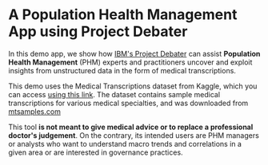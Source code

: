# A Population Health Management App using Project Debater

In this demo app, we show how [IBM's Project Debater](https://research.ibm.com/interactive/project-debater/) can assist **Population Health Management** (PHM) experts and practitioners uncover and exploit insights from unstructured data in the form of medical transcriptions. 

This demo uses the Medical Transcriptions dataset from Kaggle, which you can access [using this link](https://www.kaggle.com/tboyle10/medicaltranscriptions). The dataset contains sample medical transcriptions for various medical specialties, and was downloaded from [mtsamples.com](https://mtsamples.com/)

This tool **is not meant to give medical advice or to replace a professional doctor's judgement**. On the contrary, its intended users are PHM managers or analysts who want to understand macro trends and correlations in a given area or are interested in governance practices.
